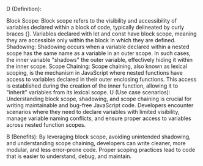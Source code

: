 D (Definition):

Block Scope: Block scope refers to the visibility and accessibility of variables declared within a block of code, typically delineated by curly braces {}. Variables declared with let and const have block scope, meaning they are accessible only within the block in which they are defined.
Shadowing: Shadowing occurs when a variable declared within a nested scope has the same name as a variable in an outer scope. In such cases, the inner variable "shadows" the outer variable, effectively hiding it within the inner scope.
Scope Chaining: Scope chaining, also known as lexical scoping, is the mechanism in JavaScript where nested functions have access to variables declared in their outer enclosing functions. This access is established during the creation of the inner function, allowing it to "inherit" variables from its lexical scope.
U (Use case scenarios):
Understanding block scope, shadowing, and scope chaining is crucial for writing maintainable and bug-free JavaScript code. Developers encounter scenarios where they need to declare variables with limited visibility, manage variable naming conflicts, and ensure proper access to variables across nested function scopes.

B (Benefits):
By leveraging block scope, avoiding unintended shadowing, and understanding scope chaining, developers can write cleaner, more modular, and less error-prone code. Proper scoping practices lead to code that is easier to understand, debug, and maintain.
